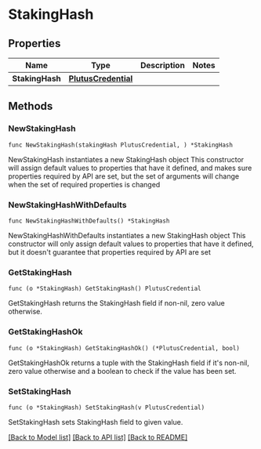 # StakingHash

## Properties

Name | Type | Description | Notes
------------ | ------------- | ------------- | -------------
**StakingHash** | [**PlutusCredential**](PlutusCredential.md) |  | 

## Methods

### NewStakingHash

`func NewStakingHash(stakingHash PlutusCredential, ) *StakingHash`

NewStakingHash instantiates a new StakingHash object
This constructor will assign default values to properties that have it defined,
and makes sure properties required by API are set, but the set of arguments
will change when the set of required properties is changed

### NewStakingHashWithDefaults

`func NewStakingHashWithDefaults() *StakingHash`

NewStakingHashWithDefaults instantiates a new StakingHash object
This constructor will only assign default values to properties that have it defined,
but it doesn't guarantee that properties required by API are set

### GetStakingHash

`func (o *StakingHash) GetStakingHash() PlutusCredential`

GetStakingHash returns the StakingHash field if non-nil, zero value otherwise.

### GetStakingHashOk

`func (o *StakingHash) GetStakingHashOk() (*PlutusCredential, bool)`

GetStakingHashOk returns a tuple with the StakingHash field if it's non-nil, zero value otherwise
and a boolean to check if the value has been set.

### SetStakingHash

`func (o *StakingHash) SetStakingHash(v PlutusCredential)`

SetStakingHash sets StakingHash field to given value.



[[Back to Model list]](../README.md#documentation-for-models) [[Back to API list]](../README.md#documentation-for-api-endpoints) [[Back to README]](../README.md)


